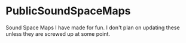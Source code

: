 # PublicSoundSpaceMaps
Sound Space Maps I have made for fun. I don't plan on updating these unless they are screwed up at some point.
